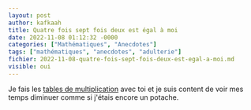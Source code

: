 ```yaml
---
layout: post
author: kafkaah
title: Quatre fois sept fois deux est égal à moi
date: 2022-11-08 01:12:32 -0000
categories: ["Mathématiques", "Anecdotes"]
tags: ["mathématiques", "anecdotes", "adulterie"]
fichier: 2022-11-08-quatre-fois-sept-fois-deux-est-egal-a-moi.md
visible: oui
---
```


Je fais les [tables de multiplication](https://replit.com/@kafkaaah/Multiplication) avec toi et je suis content de voir mes temps diminuer comme si j'étais encore un potache.
